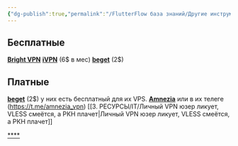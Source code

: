 ```yaml
---
{"dg-publish":true,"permalink":"/FlutterFlow база знаний/Другие инструменты/VPN FAQ/","created":"2024-11-27T14:47:32.386-03:00","updated":"2024-12-13T11:34:39.772-03:00"}
---
```



## Бесплатные
[**Bright VPN**](https://brightvpn.com/)
**[iVPN](https://www.ivpn.net/)** (6$ в мес)
**[beget](https://beget.com/p59732)** (2$)
## Платные
**[beget](https://beget.com/p59732)** (2$)
у них есть бесплатный для их VPS.
[**Amnezia**](https://amnezia.org/ru/starter-guide)
или в их телеге (https://t.me/amnezia_vpn)
[[3. РЕСУРСЫ/IT/Личный VPN юзер ликует, VLESS смеётся, а РКН плачет\|Личный VPN юзер ликует, VLESS смеётся, а РКН плачет]]

[****](https://brightvpn.com/)

